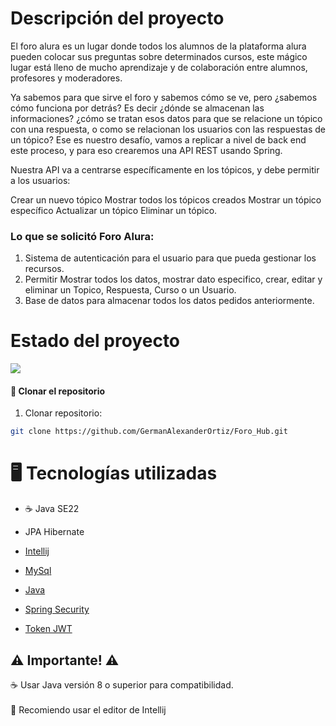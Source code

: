 
#  Descripción del proyecto
<p>El foro alura es un lugar donde todos los alumnos de la plataforma alura
pueden colocar sus preguntas sobre determinados cursos, este mágico lugar está lleno de mucho aprendizaje y de colaboración entre alumnos, profesores y moderadores.

Ya sabemos para que sirve el foro y sabemos cómo se ve, pero ¿sabemos cómo funciona por detrás? Es decir ¿dónde se almacenan las informaciones? ¿cómo se tratan esos datos para que se relacione un tópico con una respuesta, o como se relacionan los usuarios con las respuestas de un tópico?
Ese es nuestro desafío, vamos a replicar a nivel de back end este proceso, y para eso crearemos una API REST usando Spring.

Nuestra API va a centrarse específicamente en los tópicos, y debe permitir a los usuarios:

Crear un nuevo tópico
Mostrar todos los tópicos creados
Mostrar un tópico específico
Actualizar un tópico
Eliminar un tópico.</p>


### Lo que se solicitó Foro Alura:
1. Sistema de autenticación para el usuario para que pueda gestionar los recursos.
2. Permitir Mostrar todos los datos, mostrar dato especifico, crear, editar y eliminar un Topico, Respuesta, Curso o un Usuario.
3. Base de datos para almacenar todos los datos pedidos anteriormente.


#  Estado del proyecto
<p>
   <img src="https://img.shields.io/badge/STATUS-REBUILDING-orange">
</p>


#### 🔹 Clonar el repositorio

1. Clonar repositorio:

```zsh
git clone https://github.com/GermanAlexanderOrtiz/Foro_Hub.git
```
# 🖥️ Tecnologías utilizadas
- ☕ Java SE22
- JPA Hibernate
- [Intellij](https://www.jetbrains.com/idea/)
- [MySql](https://www.mysql.com/)
- [Java](https://www.java.com/en/)

- [Spring Security](https://start.spring.io/)
- [Token JWT](https://jwt.io/)

## ⚠️ Importante! ⚠️
☕ Usar Java versión 8 o superior para compatibilidad. </br></br>
📝 Recomiendo usar el editor de Intellij</br></br>








